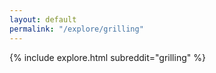 ```yaml
---
layout: default
permalink: "/explore/grilling"
---
```


<link rel="stylesheet" type="text/css" href="/static/css/explore.css">
{% include explore.html subreddit="grilling" %}
